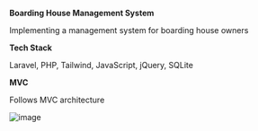 **Boarding House Management System**

Implementing a management system for boarding house owners

**Tech Stack**

Laravel, PHP, Tailwind, JavaScript, jQuery, SQLite

**MVC**

Follows MVC architecture


![image](https://github.com/user-attachments/assets/a8ce8562-9d07-4b00-9588-98b5fdff2804)
